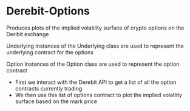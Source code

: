 # Derebit-Options
Produces plots of the implied volatility surface of crypto options on the Deribit exchange

Underlying
Instances of the Underlying class are used to represent the underlying contract for the options

Option
Instances of the Option class are used to represent the option contract

- First we interact with the Derebit API to get a list of all the option contracts currently trading
- We then use this list of options contract to plot the implied volatlity surface based on the mark price
